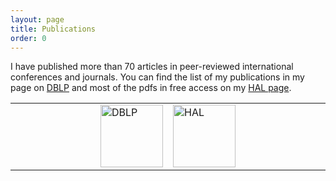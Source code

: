 ```yaml
---
layout: page
title: Publications
order: 0
---
```


I have published more than 70 articles in peer-reviewed international conferences and journals. You can find the list of my publications in my page on [DBLP](http://dblp.uni-trier.de/pers/hd/t/Tisi:Massimo) and most of the pdfs in free access on my [HAL page](https://cv.archives-ouvertes.fr/massimo-tisi).
<br/>

<table width="100%">
<tr>                      <!-- 100% -->
 	<td width="30%"/>
	<td><a href="http://dblp.uni-trier.de/pers/hd/t/Tisi:Massimo"><img src="http://dblp.uni-trier.de/img/logo.png" alt="DBLP" style="width: 100px;"/></a></td>
	<td><a href="https://cv.archives-ouvertes.fr/massimo-tisi"><img src="https://upload.wikimedia.org/wikipedia/commons/9/97/LogoHAL.PNG" alt="HAL" style="width: 100px;"/></a></td>
    <!-- <td> <a href="https://scholar.google.fr/citations?user=5-tRnxkAAAAJ&hl=en"><img src="https://upload.wikimedia.org/wikipedia/commons/a/a9/Google_Scholar_logo_2015.PNG" alt="Google Scholar" style="width: 100px;"/></a></td> -->
    <!--<td width="100px"><a href="http://web.emn.fr/x-info/atlanmod/index.php?title=Publications"><img src="logo.png" alt="AtlanMod publications page" style="width: 100px;"/></a></td>-->
 	<td width="30%"/>
</tr>
</table>


<!--
Here are my current favorites:

* Massimo Tisi, Zheng Cheng: [CoqTL: An Internal DSL for Model Transformation in Coq](https://hal.inria.fr/hal-01828344/document). ICMT 2018: 142-156
* Amine Benelallam, Abel Gómez, Massimo Tisi, Jordi Cabot:
[Distributing relational model transformation on MapReduce](https://hal.archives-ouvertes.fr/hal-01863885/document). Journal of Systems and Software 142: 1-20 (2018)
* Soichiro Hidaka, Frederic Jouault, Massimo Tisi: [On Additivity in Transformation Languages](https://hal.archives-ouvertes.fr/hal-01566259/document). MoDELS 2017: 23-33
* Zheng Cheng, Massimo Tisi: [Incremental Deductive Verification for Relational Model Transformations](https://hal.archives-ouvertes.fr/hal-01435974/file/PID4622069.pdf). ICST 2017
* Salvador Martínez, Massimo Tisi, Remi Douence: [Reactive model transformation with ATL](http://www.sciencedirect.com/science/article/pii/S016764231630106X). Science of Computer Programming (2017)
* Soichiro Hidaka, Massimo Tisi, Jordi Cabot, Zhenjiang Hu:
[Feature-based classification of bidirectional transformation approaches](https://hal.inria.fr/hal-01257169/file/bidirectionality.pdf). Software and System Modeling 15(3): 907-928 (2016)
* Massimo Tisi, Frédéric Jouault, Piero Fraternali, Stefano Ceri, Jean Bézivin:
[On the Use of Higher-Order Model Transformations](http://modeling-languages.com/wp-content/uploads/hot1.pdf). ECMDA-FA 2009: 18-33
-->

<!--{% include publications.html %}-->



